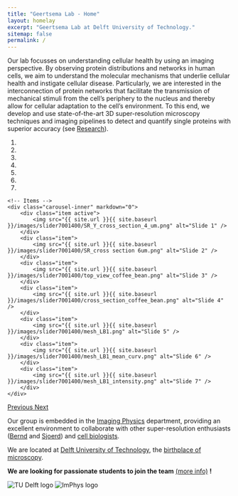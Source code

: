 ```yaml
---
title: "Geertsema Lab - Home"
layout: homelay
excerpt: "Geertsema Lab at Delft University of Technology."
sitemap: false
permalink: /
---
```


Our lab focusses on understanding cellular health by using an imaging perspective. By observing protein distributions and networks in human cells, we aim to understand the molecular mechanisms that underlie cellular health and instigate cellular disease. Particularly, we are interested in the interconnection of protein networks that facilitate the transmission of mechanical stimuli from the cell’s periphery to the nucleus and thereby allow for cellular adaptation to the cell’s environment. To this end, we develop and use state-of-the-art 3D super-resolution microscopy techniques and imaging pipelines to detect and quantify single proteins with superior accuracy (see [Research](research)).

<div markdown="0" id="carousel" class="carousel slide" data-ride="carousel" data-interval="4000" data-pause="hover" >
    <!-- Menu -->
    <ol class="carousel-indicators">
        <!-- <li data-target="#carousel" data-slide-to="0" class="active"></li> -->
        <li data-target="#carousel" data-slide-to="0" class="active"></li>
        <li data-target="#carousel" data-slide-to="1"></li>
        <li data-target="#carousel" data-slide-to="2"></li>
        <li data-target="#carousel" data-slide-to="3"></li>
        <li data-target="#carousel" data-slide-to="4"></li>
        <li data-target="#carousel" data-slide-to="5"></li>
        <li data-target="#carousel" data-slide-to="6"></li>
    </ol>

    <!-- Items -->
    <div class="carousel-inner" markdown="0">
        <div class="item active">
            <img src="{{ site.url }}{{ site.baseurl }}/images/slider7001400/SR_Y_cross_section_4_um.png" alt="Slide 1" />
        </div>
        <div class="item">
            <img src="{{ site.url }}{{ site.baseurl }}/images/slider7001400/SR_cross section 6um.png" alt="Slide 2" />
        </div>
        <div class="item">
            <img src="{{ site.url }}{{ site.baseurl }}/images/slider7001400/top_view_coffee_bean.png" alt="Slide 3" />
        </div>
        <div class="item">
            <img src="{{ site.url }}{{ site.baseurl }}/images/slider7001400/cross_section_coffee_bean.png" alt="Slide 4" />
        </div>
        <div class="item">
            <img src="{{ site.url }}{{ site.baseurl }}/images/slider7001400/mesh_LB1.png" alt="Slide 5" />
        </div>       
        <div class="item">
            <img src="{{ site.url }}{{ site.baseurl }}/images/slider7001400/mesh_LB1_mean_curv.png" alt="Slide 6" />
        </div>
        <div class="item">
            <img src="{{ site.url }}{{ site.baseurl }}/images/slider7001400/mesh_LB1_intensity.png" alt="Slide 7" />
        </div>
    </div>
  <a class="left carousel-control" href="#carousel" role="button" data-slide="prev">
    <span class="glyphicon glyphicon-chevron-left" aria-hidden="true"></span>
    <span class="sr-only">Previous</span>
  </a>
  <a class="right carousel-control" href="#carousel" role="button" data-slide="next">
    <span class="glyphicon glyphicon-chevron-right" aria-hidden="true"></span>
    <span class="sr-only">Next</span>
  </a>
</div>

Our group is embedded in the <a href="https://www.tudelft.nl/en/faculty-of-applied-sciences/about-faculty/departments/imphys">Imaging Physics</a> department, providing an excellent environment to collaborate with other super-resolution enthusiasts (<a href="https://home.imphys.tudelft.nl/~brieger/">Bernd</a> and <a href="https://homepage.tudelft.nl/99s1c/">Sjoerd</a>) and <a href="https://www.brinkslab.org/">cell biologists</a>.

We are located at <a href="https://www.tudelft.nl/en/">Delft University of Technology</a>, the <a href="https://en.wikipedia.org/wiki/Antonie_van_Leeuwenhoek">birthplace of microscopy</a>.

<!-- We are grateful for funding from Leiden University, [LMU](https://www.lmu.de) [NWO](www.nwo.nl) ([Vidi talent scheme](http://www.nwo.nl/en/research-and-results/programmes/Talent+Scheme) and the [Frontiers in Nanoscience program](https://www.universiteitleiden.nl/en/research/research-projects/science/frontiers-of-nanoscience-nanofront)), and from an [ERC starting and consolidator grants](https://erc.europa.eu/funding/starting-grants). -->

**We are  looking for passionate students to join the team** [(more info)](join_the_lab) **!**

<div class="d-flex justify-content-center align-items-center" style="height: 300px;">
<img src="{{ site.url }}{{ site.baseurl }}/images/logopic/logo_TUDelft_cmyk.png" class="img-fluid me-4" style="max-width: 210px;" alt="TU Delft logo">
<img src="{{ site.url }}{{ site.baseurl }}/images/logopic/logo_ImPhys.png" class="img-fluid ms-4" style="max-width: 140px;" alt="ImPhys logo">
</div>
